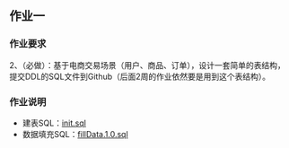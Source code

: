 ## 作业一
### 作业要求
2、（必做）：基于电商交易场景（用户、商品、订单），设计一套简单的表结构，提交DDL的SQL文件到Github（后面2周的作业依然要是用到这个表结构）。

### 作业说明
- 建表SQL：[init.sql](./init.sql)
- 数据填充SQL：[fillData.1.0.sql](./fillData.1.0.sql)